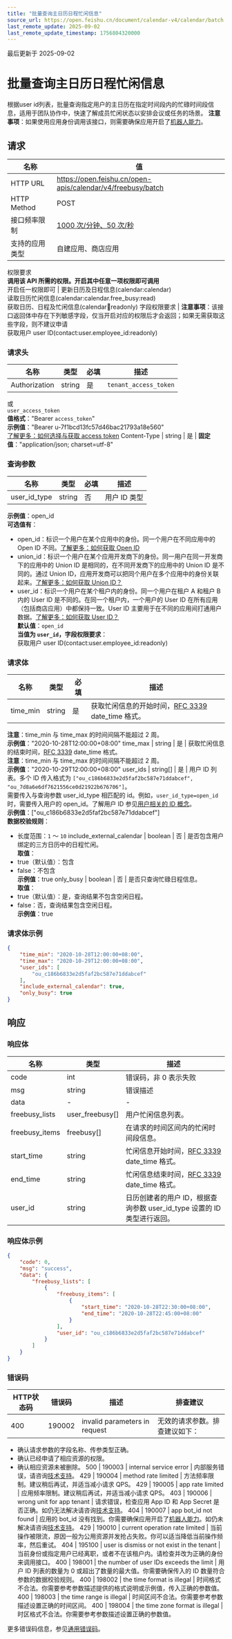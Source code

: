 ```yaml
---
title: "批量查询主日历日程忙闲信息"
source_url: https://open.feishu.cn/document/calendar-v4/calendar/batch
last_remote_update: 2025-09-02
last_remote_update_timestamp: 1756804320000
---
```

最后更新于 2025-09-02

# 批量查询主日历日程忙闲信息

根据user id列表，批量查询指定用户的主日历在指定时间段内的忙碌时间段信息，适用于团队协作中，快速了解成员忙闲状态以安排会议或任务的场景。
**注意事项**：如果使用应用身份调用该接口，则需要确保应用开启了[机器人能力](https://open.feishu.cn/document/uAjLw4CM/ugTN1YjL4UTN24CO1UjN/trouble-shooting/how-to-enable-bot-ability)。

## 请求
名称 | 值
---|---
HTTP URL | https://open.feishu.cn/open-apis/calendar/v4/freebusy/batch
HTTP Method | POST
接口频率限制 | [1000 次/分钟、50 次/秒](https://open.feishu.cn/document/ukTMukTMukTM/uUzN04SN3QjL1cDN)
支持的应用类型 | 自建应用、商店应用
权限要求  
            **调用该 API 所需的权限。开启其中任意一项权限即可调用**  
            开启任一权限即可 | 更新日历及日程信息(calendar:calendar)  
            读取日历忙闲信息(calendar:calendar.free_busy:read)  
            获取日历、日程及忙闲信息(calendar:calendar:readonly)
字段权限要求 | **注意事项**：该接口返回体中存在下列敏感字段，仅当开启对应的权限后才会返回；如果无需获取这些字段，则不建议申请  
        获取用户 user ID(contact:user.employee_id:readonly)

### 请求头

名称 | 类型 | 必填 | 描述
--- | --- | --- | ---
Authorization | string | 是 | `tenant_access_token`  
或  
`user_access_token`  
**值格式**："Bearer `access_token`"  
**示例值**："Bearer u-7f1bcd13fc57d46bac21793a18e560"  
[了解更多：如何选择与获取 access token](https://open.feishu.cn/document/uAjLw4CM/ugTN1YjL4UTN24CO1UjN/trouble-shooting/how-to-choose-which-type-of-token-to-use)
Content-Type | string | 是 | **固定值**："application/json; charset=utf-8"

### 查询参数

名称 | 类型 | 必填 | 描述
--- | --- | --- | ---
user_id_type | string | 否 | 用户 ID 类型  
**示例值**：open_id  
**可选值有**：  
- open_id：标识一个用户在某个应用中的身份。同一个用户在不同应用中的 Open ID 不同。[了解更多：如何获取 Open ID](https://open.feishu.cn/document/uAjLw4CM/ugTN1YjL4UTN24CO1UjN/trouble-shooting/how-to-obtain-openid)  
- union_id：标识一个用户在某个应用开发商下的身份。同一用户在同一开发商下的应用中的 Union ID 是相同的，在不同开发商下的应用中的 Union ID 是不同的。通过 Union ID，应用开发商可以把同个用户在多个应用中的身份关联起来。[了解更多：如何获取 Union ID？](https://open.feishu.cn/document/uAjLw4CM/ugTN1YjL4UTN24CO1UjN/trouble-shooting/how-to-obtain-union-id)  
- user_id：标识一个用户在某个租户内的身份。同一个用户在租户 A 和租户 B 内的 User ID 是不同的。在同一个租户内，一个用户的 User ID 在所有应用（包括商店应用）中都保持一致。User ID 主要用于在不同的应用间打通用户数据。[了解更多：如何获取 User ID？](https://open.feishu.cn/document/uAjLw4CM/ugTN1YjL4UTN24CO1UjN/trouble-shooting/how-to-obtain-user-id)  
**默认值**：`open_id`  
**当值为 `user_id`，字段权限要求**：  
获取用户 user ID(contact:user.employee_id:readonly)

### 请求体

名称 | 类型 | 必填 | 描述
--- | --- | --- | ---
time_min | string | 是 | 获取忙闲信息的开始时间，[RFC 3339](https://datatracker.ietf.org/doc/html/rfc3339) date_time 格式。  
**注意**：time_min 与 time_max 的时间间隔不能超过 2 周。  
**示例值**："2020-10-28T12:00:00+08:00"
time_max | string | 是 | 获取忙闲信息的结束时间，[RFC 3339](https://datatracker.ietf.org/doc/html/rfc3339) date_time 格式。  
**注意**：time_min 与 time_max 的时间间隔不能超过 2 周。  
**示例值**："2020-10-29T12:00:00+08:00"
user_ids | string\[\] | 是 | 用户 ID 列表。多个 ID 传入格式为 `["ou_c186b6833e2d5faf2bc587e71ddabcef", "ou_7d8a6e6df7621556ce0d21922b676706"]`。  
需要传入与查询参数 user_id_type 相匹配的 id。例如，`user_id_type=open_id` 时，需要传入用户的 open_id。了解用户 ID 参见[用户相关的 ID 概念](https://open.feishu.cn/document/home/user-identity-introduction/introduction)。  
**示例值**：["ou_c186b6833e2d5faf2bc587e71ddabcef"]  
**数据校验规则**：  
- 长度范围：`1` ～ `10`
include_external_calendar | boolean | 否 | 是否包含用户绑定的三方日历中的日程忙闲。  
**取值**：  
- true（默认值）：包含  
- false：不包含  
**示例值**：true
only_busy | boolean | 否 | 是否只查询忙碌日程信息。  
**取值**：  
- true（默认值）：是，查询结果不包含空闲日程。  
- false：否，查询结果包含空闲日程。  
**示例值**：true

### 请求体示例
```json
{
    "time_min": "2020-10-28T12:00:00+08:00",
    "time_max": "2020-10-29T12:00:00+08:00",
    "user_ids": [
        "ou_c186b6833e2d5faf2bc587e71ddabcef"
    ],
    "include_external_calendar": true,
    "only_busy": true
}
```

## 响应

### 响应体

名称 | 类型 | 描述
--- | --- | ---
code | int | 错误码，非 0 表示失败
msg | string | 错误描述
data | \- | \-
freebusy_lists | user_freebusy\[\] | 用户忙闲信息列表。
freebusy_items | freebusy\[\] | 在请求的时间区间内的忙闲时间段信息。
start_time | string | 忙闲信息开始时间，[RFC 3339](https://datatracker.ietf.org/doc/html/rfc3339) date_time 格式。
end_time | string | 忙闲信息结束时间，[RFC 3339](https://datatracker.ietf.org/doc/html/rfc3339) date_time 格式。
user_id | string | 日历创建者的用户 ID，根据查询参数 user_id_type 设置的 ID 类型进行返回。

### 响应体示例
```json
{
    "code": 0,
    "msg": "success",
    "data": {
        "freebusy_lists": [
            {
                "freebusy_items": [
                    {
                        "start_time": "2020-10-28T22:30:00+08:00",
                        "end_time": "2020-10-28T22:45:00+08:00"
                    }
                ],
                "user_id": "ou_c186b6833e2d5faf2bc587e71ddabcef"
            }
        ]
    }
}
```

### 错误码

HTTP状态码 | 错误码 | 描述 | 排查建议
--- | --- | --- | ---
400 | 190002 | invalid parameters in request | 无效的请求参数。排查建议如下：  
- 确认请求参数的字段名称、传参类型正确。  
- 确认已经申请了相应资源的权限。  
- 确认相应资源未被删除。
500 | 190003 | internal service error | 内部服务错误，请咨询[技术支持](https://applink.feishu.cn/TLJpeNdW)。
429 | 190004 | method rate limited | 方法频率限制。建议稍后再试，并适当减小请求 QPS。
429 | 190005 | app rate limited | 应用频率限制。建议稍后再试，并适当减小请求 QPS。
403 | 190006 | wrong unit for app tenant | 请求错误，检查应用 App ID 和 App Secret 是否正确。如仍无法解决请咨询[技术支持](https://applink.feishu.cn/TLJpeNdW)。
404 | 190007 | app bot_id not found | 应用的 bot_id 没有找到。你需要确保应用开启了[机器人能力](https://open.feishu.cn/document/uAjLw4CM/ugTN1YjL4UTN24CO1UjN/trouble-shooting/how-to-enable-bot-ability)。如仍未解决请咨询[技术支持](https://applink.feishu.cn/TLJpeNdW)。
429 | 190010 | current operation rate limited | 当前操作被限流，原因一般为公用资源并发抢占失败。你可以适当降低当前操作频率，然后重试。
404 | 195100 | user is dismiss or not exist in the tenant | 当前身份或指定用户已经离职，或者不在该租户内。请检查并改为正确的身份来调用接口。
400 | 198001 | the number of user IDs exceeds the limit | 用户 ID 列表的数量为 0 或超出了数量的最大值。你需要确保传入的 ID 数量符合参数的数据校验规则。
400 | 198002 | the time format is illegal | 时间格式不合法。你需要参考参数描述提供的格式说明或示例值，传入正确的参数值。
400 | 198003 | the time range is illegal | 时间区间不合法。你需要参考参数描述设置正确的时间区间。
400 | 198004 | the time zone format is illegal | 时区格式不合法。你需要参考参数描述设置正确的参数值。

更多错误码信息，参见[通用错误码](https://open.feishu.cn/document/ukTMukTMukTM/ugjM14COyUjL4ITN)。
